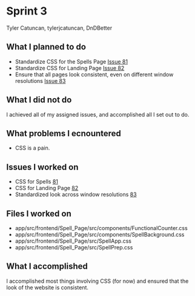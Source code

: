 # Sprint 3
Tyler Catuncan, tylerjcatuncan, DnDBetter

## What I planned to do
- Standardize CSS for the Spells Page [Issue 81](https://github.com/gabelapham/DnDBetter/issues/81)
- Standardize CSS for Landing Page [Issue 82](https://github.com/gabelapham/DnDBetter/issues/82)
- Ensure that all pages look consistent, even on different window resolutions [Issue 83](https://github.com/gabelapham/DnDBetter/issues/83)

## What I did not do
I achieved all of my assigned issues, and accomplished all I set out to do.

## What problems I ecnountered
- CSS is a pain.

## Issues I worked on
- CSS for Spells [81](https://github.com/gabelapham/DnDBetter/issues/81)
- CSS for Landing Page [82](https://github.com/gabelapham/DnDBetter/issues/82)
- Standardized look across window resolutions [83](https://github.com/gabelapham/DnDBetter/issues/83)
  
## Files I worked on
- app/src/frontend/Spell_Page/src/components/FunctionalCounter.css
- app/src/frontend/Spell_Page/src/components/SpellBackground.css
- app/src/frontend/Spell_Page/src/SpellApp.css
- app/src/frontend/Spell_Page/src/SpellPrep.css

## What I accomplished
I accomplished most things involving CSS (for now) and ensured that the look of the website is consistent.
